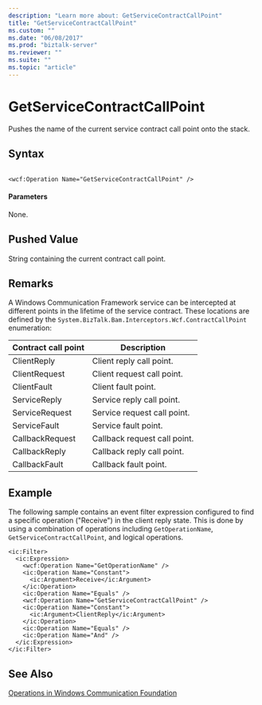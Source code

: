 ```yaml
---
description: "Learn more about: GetServiceContractCallPoint"
title: "GetServiceContractCallPoint"
ms.custom: ""
ms.date: "06/08/2017"
ms.prod: "biztalk-server"
ms.reviewer: ""
ms.suite: ""
ms.topic: "article"
---
```

# GetServiceContractCallPoint
Pushes the name of the current service contract call point onto the stack.  
  
## Syntax  
  
```  
  
<wcf:Operation Name="GetServiceContractCallPoint" />  
```  
  
#### Parameters  
 None.  
  
## Pushed Value  
 String containing the current contract call point.  
  
## Remarks  
 A Windows Communication Framework service can be intercepted at different points in the lifetime of the service contract. These locations are defined by the `System.BizTalk.Bam.Interceptors.Wcf.ContractCallPoint` enumeration:  
  
|Contract call point|Description|  
|-------------------------|-----------------|  
|ClientReply|Client reply call point.|  
|ClientRequest|Client request call point.|  
|ClientFault|Client fault point.|  
|ServiceReply|Service reply call point.|  
|ServiceRequest|Service request call point.|  
|ServiceFault|Service fault point.|  
|CallbackRequest|Callback request call point.|  
|CallbackReply|Callback reply call point.|  
|CallbackFault|Callback fault point.|  
  
## Example  
 The following sample contains an event filter expression configured to find a specific operation ("Receive") in the client reply state. This is done by using a combination of operations including `GetOperationName`, `GetServiceContractCallPoint`, and logical operations.  
  
```  
<ic:Filter>  
  <ic:Expression>  
    <wcf:Operation Name="GetOperationName" />  
    <ic:Operation Name="Constant">  
      <ic:Argument>Receive</ic:Argument>  
    </ic:Operation>  
    <ic:Operation Name="Equals" />  
    <wcf:Operation Name="GetServiceContractCallPoint" />  
    <ic:Operation Name="Constant">  
      <ic:Argument>ClientReply</ic:Argument>  
    </ic:Operation>  
    <ic:Operation Name="Equals" />  
    <ic:Operation Name="And" />  
  </ic:Expression>  
</ic:Filter>  
```  
  
## See Also  
 [Operations in Windows Communication Foundation](../core/operations-in-windows-communication-foundation.md)
